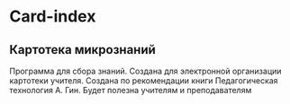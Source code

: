 # Card-index
## Картотека микрознаний
Программа для сбора знаний. Создана для электронной организации картотеки учителя. Создана по рекомендации книги Педагогическая технология А. Гин.
Будет полезна учителям и преподавателям 
